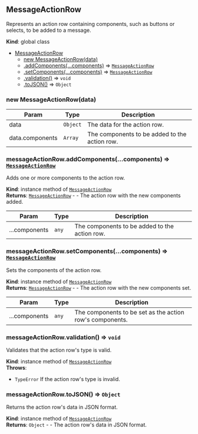 <a name="MessageActionRow"></a>

## MessageActionRow
Represents an action row containing components, such as buttons or selects, to be added to a message.

**Kind**: global class  

* [MessageActionRow](#MessageActionRow)
    * [new MessageActionRow(data)](#new_MessageActionRow_new)
    * [.addComponents(...components)](#MessageActionRow+addComponents) ⇒ [<code>MessageActionRow</code>](#MessageActionRow)
    * [.setComponents(...components)](#MessageActionRow+setComponents) ⇒ [<code>MessageActionRow</code>](#MessageActionRow)
    * [.validation()](#MessageActionRow+validation) ⇒ <code>void</code>
    * [.toJSON()](#MessageActionRow+toJSON) ⇒ <code>Object</code>

<a name="new_MessageActionRow_new"></a>

### new MessageActionRow(data)

| Param | Type | Description |
| --- | --- | --- |
| data | <code>Object</code> | The data for the action row. |
| data.components | <code>Array</code> | The components to be added to the action row. |

<a name="MessageActionRow+addComponents"></a>

### messageActionRow.addComponents(...components) ⇒ [<code>MessageActionRow</code>](#MessageActionRow)
Adds one or more components to the action row.

**Kind**: instance method of [<code>MessageActionRow</code>](#MessageActionRow)  
**Returns**: [<code>MessageActionRow</code>](#MessageActionRow) - - The action row with the new components added.  

| Param | Type | Description |
| --- | --- | --- |
| ...components | <code>any</code> | The components to be added to the action row. |

<a name="MessageActionRow+setComponents"></a>

### messageActionRow.setComponents(...components) ⇒ [<code>MessageActionRow</code>](#MessageActionRow)
Sets the components of the action row.

**Kind**: instance method of [<code>MessageActionRow</code>](#MessageActionRow)  
**Returns**: [<code>MessageActionRow</code>](#MessageActionRow) - - The action row with the new components set.  

| Param | Type | Description |
| --- | --- | --- |
| ...components | <code>any</code> | The components to be set as the action row's components. |

<a name="MessageActionRow+validation"></a>

### messageActionRow.validation() ⇒ <code>void</code>
Validates that the action row's type is valid.

**Kind**: instance method of [<code>MessageActionRow</code>](#MessageActionRow)  
**Throws**:

- <code>TypeError</code> If the action row's type is invalid.

<a name="MessageActionRow+toJSON"></a>

### messageActionRow.toJSON() ⇒ <code>Object</code>
Returns the action row's data in JSON format.

**Kind**: instance method of [<code>MessageActionRow</code>](#MessageActionRow)  
**Returns**: <code>Object</code> - - The action row's data in JSON format.  
